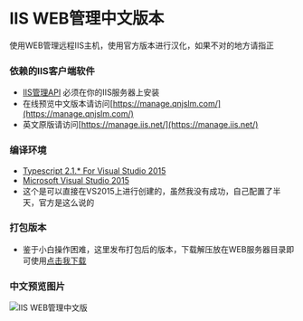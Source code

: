 # IIS WEB管理中文版本
使用WEB管理远程IIS主机，使用官方版本进行汉化，如果不对的地方请指正

### 依赖的IIS客户端软件
*  [IIS管理API](https://github.com/microsoft/iis.administration) 必须在你的IIS服务器上安装
*  在线预览中文版本请访问[https://manage.qnjslm.com/](https://manage.qnjslm.com/)
*  英文原版请访问[https://manage.iis.net/](https://manage.iis.net/)

### 编译环境
* [Typescript 2.1.* For Visual Studio 2015 ](https://www.microsoft.com/en-us/download/details.aspx?id=48593)
* [Microsoft Visual Studio 2015](https://www.visualstudio.com/en-us/news/releasenotes/vs2015-update3-vs)
* 这个是可以直接在VS2015上进行创建的，虽然我没有成功，自己配置了半天，官方是这么说的

### 打包版本

*  鉴于小白操作困难，这里发布打包后的版本，下载解压放在WEB服务器目录即可使用[点击我下载](https://github.com/dcl-lily/IIS.WebManager.Chinese/releases)

### 中文预览图片

![IIS WEB管理中文版][file-editor]

[file-editor]: https://raw.githubusercontent.com/dcl-lily/IIS.WebManager.Chinese/dev/demo.png "IIS WEB管理中文版"
